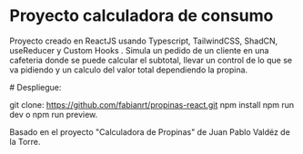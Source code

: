 # Proyecto calculadora de consumo

Proyecto creado en ReactJS usando Typescript, TailwindCSS, ShadCN, useReducer y Custom Hooks . Simula un pedido de un cliente en una cafeteria donde se puede calcular el subtotal, llevar un control de lo que se va pidiendo y un calculo del valor total dependiendo la propina.

# Despliegue:

git clone: https://github.com/fabianrt/propinas-react.git
npm install 
npm run dev o npm run preview.

Basado en el proyecto "Calculadora de Propinas" de Juan Pablo Valdéz de la Torre.
